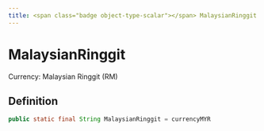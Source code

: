 ```yaml
---
title: <span class="badge object-type-scalar"></span> MalaysianRinggit
---
```

# <span class="badge object-type-scalar"></span> MalaysianRinggit

Currency: Malaysian Ringgit (RM)

## Definition

```java
public static final String MalaysianRinggit = currencyMYR
```
